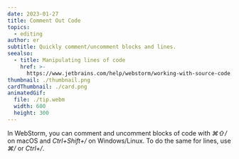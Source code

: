 ```yaml
---
date: 2023-01-27
title: Comment Out Code
topics:
  - editing
author: er
subtitle: Quickly comment/uncomment blocks and lines.
seealso:
  - title: Manipulating lines of code
    href: >-
      https://www.jetbrains.com/help/webstorm/working-with-source-code.html#editor_lines_code_blocks
thumbnail: ./thumbnail.png
cardThumbnail: ./card.png
animatedGif:
  file: ./tip.webm
  width: 600
  height: 300
---
```

In WebStorm, you can comment and uncomment blocks of code with _⌘⇧/_
on macOS and _Ctrl+Shift+/_ on Windows/Linux. To do the same for lines,
use _⌘/_ or _Ctrl+/_.
